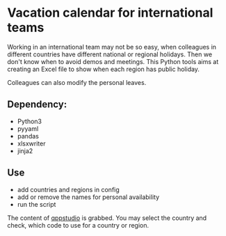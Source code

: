 # Vacation calendar for international teams

Working in an international team may not be so easy, when colleagues in different countries have different national or regional holidays.
Then we don't know when to avoid demos and meetings.
This Python tools aims at creating an Excel file to show when each region has public holiday.

Colleagues can also modify the personal leaves.

## Dependency:
- Python3
- pyyaml
- pandas
- xlsxwriter
- jinja2

## Use

- add countries and regions in config
- add or remove the names for personal availability
- run the script

The content of [qppstudio](https://www.qppstudio.net/worldwide-public-holidays/country-portal.htm) is grabbed.
You may select the country and check, which code to use for a country or region.